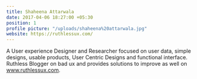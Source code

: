 ```yaml
---
title: Shaheena Attarwala
date: 2017-04-06 18:27:00 +05:30
position: 1
profile picture: "/uploads/shaheena%20attarwala.jpg"
website: https://ruthlessux.com/
---
```


A User experience  Designer and Researcher focused on user data, simple designs, usable products, User Centric Designs and functional interface.
Ruthless Blogger on bad ux and provides solutions to improve as well on www.ruthlessux.com.